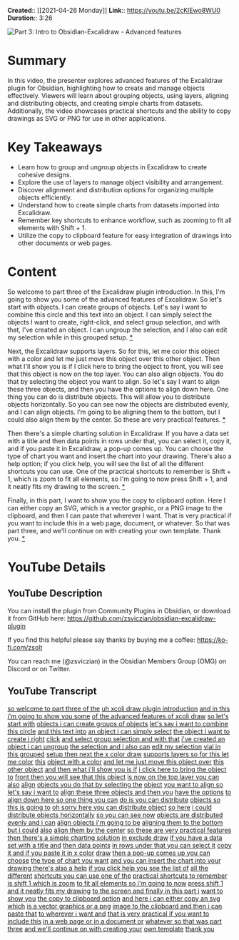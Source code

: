 **Created**:: [[2021-04-26 Monday]]
**Link**:: https://youtu.be/2cKlEwo8WU0
**Duration**:: 3:26

![Part 3: Intro to Obsidian-Excalidraw - Advanced features](https://youtu.be/2cKlEwo8WU0)

# Summary
In this video, the presenter explores advanced features of the Excalidraw plugin for Obsidian, highlighting how to create and manage objects effectively. Viewers will learn about grouping objects, using layers, aligning and distributing objects, and creating simple charts from datasets. Additionally, the video showcases practical shortcuts and the ability to copy drawings as SVG or PNG for use in other applications.

# Key Takeaways
- Learn how to group and ungroup objects in Excalidraw to create cohesive designs.
- Explore the use of layers to manage object visibility and arrangement.
- Discover alignment and distribution options for organizing multiple objects efficiently.
- Understand how to create simple charts from datasets imported into Excalidraw.
- Remember key shortcuts to enhance workflow, such as zooming to fit all elements with Shift + 1.
- Utilize the copy to clipboard feature for easy integration of drawings into other documents or web pages.

# Content
So welcome to part three of the Excalidraw plugin introduction. In this, I'm going to show you some of the advanced features of Excalidraw. So let's start with objects. I can create groups of objects. Let's say I want to combine this circle and this text into an object. I can simply select the objects I want to create, right-click, and select group selection, and with that, I've created an object. I can ungroup the selection, and I also can edit my selection while in this grouped setup. [* ](https://youtu.be/2cKlEwo8WU0?t=0)

Next, the Excalidraw supports layers. So for this, let me color this object with a color and let me just move this object over this other object. Then what I'll show you is if I click here to bring the object to front, you will see that this object is now on the top layer. You can also align objects. You do that by selecting the object you want to align. So let's say I want to align these three objects, and then you have the options to align down here. One thing you can do is distribute objects. This will allow you to distribute objects horizontally. So you can see now the objects are distributed evenly, and I can align objects. I’m going to be aligning them to the bottom, but I could also align them by the center. So these are very practical features. [* ](https://youtu.be/2cKlEwo8WU0?t=3)

Then there's a simple charting solution in Excalidraw. If you have a data set with a title and then data points in rows under that, you can select it, copy it, and if you paste it in Excalidraw, a pop-up comes up. You can choose the type of chart you want and insert the chart into your drawing. There's also a help option; if you click help, you will see the list of all the different shortcuts you can use. One of the practical shortcuts to remember is Shift + 1, which is zoom to fit all elements, so I'm going to now press Shift + 1, and it neatly fits my drawing to the screen. [* ](https://youtu.be/2cKlEwo8WU0?t=11)

Finally, in this part, I want to show you the copy to clipboard option. Here I can either copy an SVG, which is a vector graphic, or a PNG image to the clipboard, and then I can paste that wherever I want. That is very practical if you want to include this in a web page, document, or whatever. So that was part three, and we'll continue on with creating your own template. Thank you. [* ](https://youtu.be/2cKlEwo8WU0?t=199)

# YouTube Details

## YouTube Description

You can install the plugin from Community Plugins in Obsidian, or download it from GitHub here: https://github.com/zsviczian/obsidian-excalidraw-plugin

If you find this helpful please say thanks by buying me a coffee: https://ko-fi.com/zsolt

You can reach me (@zsviczian) in the Obsidian Members Group (OMG) on Discord or on Twitter.

## YouTube Transcript

[so welcome to part three of the](https://youtu.be/2cKlEwo8WU0?t=0) [uh xcoli draw plugin introduction](https://youtu.be/2cKlEwo8WU0?t=3) [and in this i'm going to show you some](https://youtu.be/2cKlEwo8WU0?t=6) [of the advanced features of xcoli draw](https://youtu.be/2cKlEwo8WU0?t=8) [so let's start with](https://youtu.be/2cKlEwo8WU0?t=11) [objects i can create groups of objects](https://youtu.be/2cKlEwo8WU0?t=13) [let's say i want to combine this circle](https://youtu.be/2cKlEwo8WU0?t=17) [and this text into](https://youtu.be/2cKlEwo8WU0?t=20) [an object i can simply select](https://youtu.be/2cKlEwo8WU0?t=21) [the object i want to create i right](https://youtu.be/2cKlEwo8WU0?t=25) [click](https://youtu.be/2cKlEwo8WU0?t=28) [and select group selection and with that](https://youtu.be/2cKlEwo8WU0?t=28) [i've created an object i can ungroup](https://youtu.be/2cKlEwo8WU0?t=33) [the selection and i also can](https://youtu.be/2cKlEwo8WU0?t=36) [edit my selection](https://youtu.be/2cKlEwo8WU0?t=40) [vial in this grouped](https://youtu.be/2cKlEwo8WU0?t=43) [setup then next the x color draw](https://youtu.be/2cKlEwo8WU0?t=47) [supports layers so for this let me color](https://youtu.be/2cKlEwo8WU0?t=51) [this](https://youtu.be/2cKlEwo8WU0?t=53) [object with a color](https://youtu.be/2cKlEwo8WU0?t=54) [and let me just move this object over](https://youtu.be/2cKlEwo8WU0?t=58) [this other object](https://youtu.be/2cKlEwo8WU0?t=60) [and then what i'll show you is if](https://youtu.be/2cKlEwo8WU0?t=62) [i click here to bring the object to](https://youtu.be/2cKlEwo8WU0?t=65) [front then you will see that this object](https://youtu.be/2cKlEwo8WU0?t=68) [is now on the top layer you can also](https://youtu.be/2cKlEwo8WU0?t=72) [align](https://youtu.be/2cKlEwo8WU0?t=75) [objects you do that by selecting the](https://youtu.be/2cKlEwo8WU0?t=75) [object](https://youtu.be/2cKlEwo8WU0?t=78) [you want to align so let's say i want to](https://youtu.be/2cKlEwo8WU0?t=79) [align these three objects and then you](https://youtu.be/2cKlEwo8WU0?t=82) [have the options](https://youtu.be/2cKlEwo8WU0?t=84) [to align down here so one thing you can](https://youtu.be/2cKlEwo8WU0?t=86) [do is you can distribute](https://youtu.be/2cKlEwo8WU0?t=89) [objects so this is going to](https://youtu.be/2cKlEwo8WU0?t=91) [oh sorry here you can distribute object](https://youtu.be/2cKlEwo8WU0?t=95) [so here](https://youtu.be/2cKlEwo8WU0?t=97) [i could distribute objects horizontally](https://youtu.be/2cKlEwo8WU0?t=98) [so you can see now](https://youtu.be/2cKlEwo8WU0?t=101) [objects are distributed evenly and i can](https://youtu.be/2cKlEwo8WU0?t=102) [align objects i'm going to be](https://youtu.be/2cKlEwo8WU0?t=105) [aligning them to the bottom but i could](https://youtu.be/2cKlEwo8WU0?t=108) [also](https://youtu.be/2cKlEwo8WU0?t=110) [align them by the center](https://youtu.be/2cKlEwo8WU0?t=111) [so these are very practical features](https://youtu.be/2cKlEwo8WU0?t=114) [then there's a simple charting solution](https://youtu.be/2cKlEwo8WU0?t=118) [in exclude draw](https://youtu.be/2cKlEwo8WU0?t=120) [if you have a data set with a title and](https://youtu.be/2cKlEwo8WU0?t=122) [then data points](https://youtu.be/2cKlEwo8WU0?t=126) [in rows under that you can select it](https://youtu.be/2cKlEwo8WU0?t=128) [copy it and if you paste it in x color](https://youtu.be/2cKlEwo8WU0?t=131) [draw](https://youtu.be/2cKlEwo8WU0?t=135) [then a pop-up comes up you can choose](https://youtu.be/2cKlEwo8WU0?t=136) [the type of chart you want](https://youtu.be/2cKlEwo8WU0?t=138) [and you can insert the chart into your](https://youtu.be/2cKlEwo8WU0?t=139) [drawing there's also a help](https://youtu.be/2cKlEwo8WU0?t=144) [if you click help you see the list of](https://youtu.be/2cKlEwo8WU0?t=147) [all the different](https://youtu.be/2cKlEwo8WU0?t=150) [shortcuts you can use one of the](https://youtu.be/2cKlEwo8WU0?t=151) [practical shortcuts to remember](https://youtu.be/2cKlEwo8WU0?t=153) [is shift 1 which is zoom](https://youtu.be/2cKlEwo8WU0?t=156) [to fit all elements so i'm going to now](https://youtu.be/2cKlEwo8WU0?t=159) [press shift 1](https://youtu.be/2cKlEwo8WU0?t=161) [and it neatly fits my drawing](https://youtu.be/2cKlEwo8WU0?t=163) [to the screen and finally in this part i](https://youtu.be/2cKlEwo8WU0?t=166) [want to show you](https://youtu.be/2cKlEwo8WU0?t=169) [the copy to clipboard option](https://youtu.be/2cKlEwo8WU0?t=171) [and here i can either copy an svg which](https://youtu.be/2cKlEwo8WU0?t=174) [is a vector graphics or a png](https://youtu.be/2cKlEwo8WU0?t=177) [image to the clipboard and then i can](https://youtu.be/2cKlEwo8WU0?t=180) [paste that](https://youtu.be/2cKlEwo8WU0?t=183) [to wherever i want and](https://youtu.be/2cKlEwo8WU0?t=185) [that is very practical if you want to](https://youtu.be/2cKlEwo8WU0?t=188) [include this](https://youtu.be/2cKlEwo8WU0?t=191) [in a web page or in a document or](https://youtu.be/2cKlEwo8WU0?t=192) [whatever so that was part three](https://youtu.be/2cKlEwo8WU0?t=196) [and we'll continue on with creating your](https://youtu.be/2cKlEwo8WU0?t=199) [own template](https://youtu.be/2cKlEwo8WU0?t=203) [thank you](https://youtu.be/2cKlEwo8WU0?t=204) 


